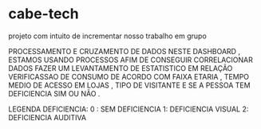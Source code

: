 # cabe-tech
projeto com intuito de incrementar nosso trabalho em grupo

PROCESSAMENTO  E CRUZAMENTO DE DADOS
NESTE DASHBOARD , ESTAMOS USANDO PROCESSOS AFIM DE CONSEGUIR CORRELACIONAR DADOS FAZER UM LEVANTAMENTO DE ESTATISTICO EM RELAÇÃO VERIFICASSAO DE CONSUMO DE ACORDO COM FAIXA ETARIA  , TEMPO MEDIO DE ACESSO EM LOJAS , TIPO DE VISITANTE E SE A PESSOA TEM DEFICIENCIA  SIM OU NÃO . 

LEGENDA DEFICIENCIA: 
0 : SEM DEFICIENCIA 
1: DEFICIENCIA VISUAL 
2: DEFICIENCIA AUDITIVA
